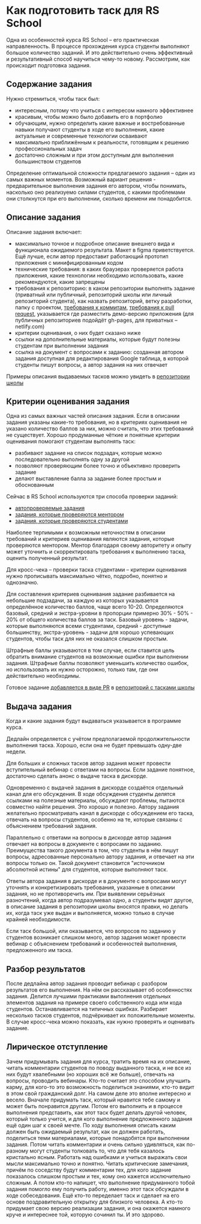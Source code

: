 # Как подготовить таск для RS School

Одна из особенностей курса RS School – его практическая направленность. В процессе прохождения курса студенты выполняют большое количество заданий. И это действительно очень эффективный и результативный способ научиться чему-то новому.
Рассмотрим, как происходит подготовка задания.

## Содержание задания
Нужно стремиться, чтобы таск был:
- интересным, потому что учиться с интересом намного эффективнее
- красивым, чтобы можно было добавить его в портфолио
- обучающим, нужно определить какие важные и востребованные навыки получают студенты в ходе его выполнения, какие актуальные и современные технологии осваивают
- максимально приближённым к реальности, готовящим к решению профессиональных задач
- достаточно сложным и при этом доступным для выполнения большинством студентов

Определение оптимальной сложности предлагаемого задания – один из самых важных моментов. Возможный вариант решения - предварительное выполнения задания его автором, чтобы понимать, насколько оно реализуемо силами студентов, с какими проблемами они столкнутся при его выполнении, сколько времени им понадобится.

## Описание задания

Описание задания включает:
- максимально точное и подробное описание внешнего вида и функционала ожидаемого результата. Макет в figma приветствуется. Ещё лучше, если автор предоставит работающий прототип приложения с минифицированным кодом
- технические требования: в каких браузерах проверяется работа приложения, какие технологии необходимо использовать, какие рекомендуются, какие запрещены
- требования к репозиторию: в каком репозитории выполнять задание (приватный или публичный, репозиторий школы или личный репозиторий студента), как назвать репозиторий, ветку разработки, папку с проектом, [требования к коммитам](https://docs.rs.school/#/git-convention), [требования к pull request](https://docs.rs.school/#/stage2?id=Описание-pull-request-должно-содержать-следующую-информацию), указывается где разместить демо-версию приложения (для публичных репозиториев подойдёт gh-pages, для приватных – netlify.com)
- критерии оценивания, о них будет сказано ниже
- ссылки на дополнительные материалы, которые будут полезны студентам при выполнении задания
- ссылка на документ с вопросами к заданию: созданная автором задания доступная для редактирования Google таблица, в которой студенты пишут вопросы, а автор задания на них отвечает

Примеры описания выдаваемых тасков можно увидеть в [репозитории школы](https://github.com/rolling-scopes-school/tasks)

## Критерии оценивания задания

Одна из самых важных частей описания задания. Если в описании задания указаны какие-то требования, но в критериях оценивания не указано количество баллов за них, можно считать, что этих требований не существует.
Хорошо продуманные чёткие и понятные критерии оценивания помогают студентам выполнять таск:
- разбивают задание на список подзадач, которые можно последовательно выполнять одну за другой
- позволяют проверяющим более точно и объективно проверить задание
- делают выставление балла за задание более простым и обоснованным

Сейчас в RS School используются три способа проверки заданий:
- [автопроверяемые задания](https://docs.rs.school/#/stage2?id=Автопроверяемые-задания)
- [задания, которые проверяются ментором](https://docs.rs.school/#/stage2?id=Проверка-задания-ментором)
- [задания, которые проверяются студентами](https://docs.rs.school/#/cross-check-flow?id=cross-check)

Наиболее терпимыми к возможным неточностям в описании требований и критериев оценивания являются задания, которые проверяются ментором. Ментор благодаря своему авторитету и опыту может уточнить и скорректировать требования к выполнению таска, оценить полученный результат.

Для кросс-чека – проверки таска студентами – критерии оценивания нужно прописывать максимально чётко, подробно, понятно и однозначно.

Для составления критериев оценивания задание разбивается на небольшие подзадачи, за каждую из которых указывается определённое количество баллов, чаще всего 10-20.
Определяются базовый, средний и экстра-уровни в пропорции примерно 30% - 50% - 20% от общего количества баллов за таск.
Базовый уровень - задачи, которые выполняются всеми студентами, средний - доступные большинству, экстра-уровень - задачи для хорошо успевающих студентов, чтобы таск для них не оказался слишком простым.

Штрафные баллы указываются в том случае, если ставится цель обратить внимание студентов на возможные ошибки при выполнении задания. Штрафные баллы позволяют уменьшить количество ошибок, но использовать их нужно осторожно, только там, где они действительно необходимы.

Готовое задание [добавляется в виде PR](https://docs.rs.school/#/fix-typo?id=Как-добавить-изменения-в-чужой-репозиторий) в [репозиторий с тасками школы](https://github.com/rolling-scopes-school/tasks)

## Выдача задания

Когда и какие задания будут выдаваться указывается в программе курса.

Дедлайн определяется с учётом предполагаемой продолжительности выполнения таска. Хорошо, если она не будет превышать одну-две недели.

Для больших и сложных тасков автор задания может провести вступительный вебинар с ответами на вопросы.
Если задание понятное, достаточно сделать анонс о выдаче таска в дискорде.

Одновременно с выдачей задания в дискорде создаётся отдельный канал для его обсуждения. В ходе обсуждения студенты делятся ссылками на полезные материалы, обсуждают проблемы, пытаются совместно найти решения. Это хорошо и полезно. Автору задания желательно просматривать канал в дискорде с обсуждением его таска, отвечать на вопросы студентов, особенно на те, которые связаны с объяснением требований задания.

Параллельно с ответами на вопросы в дискорде автор задания отвечает на вопросы в документе с вопросами по заданию. Преимущества такого документа в том, что студенты в нём пишут вопросы, адресованные персонально автору задания, и отвечает на эти вопросы только он. Такой документ становится "источником абсолютной истины" для студентов, которые выполняют таск.

Ответы автора задания в дискорде и в документе с вопросами могут уточнять и конкретизировать требования, указанные в описании задания, но не противоречить им. При выявлении серьёзных разночтений, когда автор подразумевал одно, а студенты видят другое, в описание задания в репозитории школы вносятся правки, но делать их, когда таск уже выдан и выполняется, можно только в случае крайней необходимости.

Если таск большой, или оказывается, что вопросов по заданию у студентов возникает слишком много, автор задания может провести вебинар с объяснением требований и особенностей выполнения, предложенного им таска.

## Разбор результатов

После дедлайна автор задания проводит вебинар с разбором результатов его выполнения. На нём он рассказывает об особенностях задания. Делится лучшими практиками выполнения отдельных элементов задания на примере своего собственного кода или кода студентов. Останавливается на типичных ошибках. Разбирает несколько тасков студентов, подчёркивает их положительные моменты. В случае кросс-чека можно показать, как нужно проверять и оценивать задание.

## Лирическое отступление

Зачем придумывать задания для курса, тратить время на их описание, читать комментарии студентов по поводу выданного таска, и не все из них будут хвалебными (но хороших всё же больше), отвечать на вопросы, проводить вебинары. Кто-то считает это способом улучшить карму, для кого-то это возможность поделиться знаниями, кто-то видит в этом свой гражданский долг. На самом деле это вполне интересно и весело. Вначале придумать таск, который нравится тебе самому и может быть понравится другим. Потом его выполнить и в процессе выполнения представить, как этот таск будет делать другой человек, который только учится, и для кого выполнение предложенного задания ещё один шаг к своей мечте. По ходу выполнения описать каким должен быть ожидаемый результат, как он должен работать, поделиться теми материалами, которые понадобятся при выполнении задания. Потом читать комментарии и очень сильно удивляться, как по-разному могут студенты толковать то, что для тебя казалось кристально ясным. Работать над ошибками и учиться выражать свои мысли максимально точно и понятно. Читать критические замечания, причём по соседству будут комментарии тех, для кого задание показалось слишком простым и тех, кому оно кажется исключительно сложным. А потом кто-то напишет, что выполнение придуманного тобой задания помогло ему получить работу, именно этот таск обсуждали в ходе собеседования. Ещё кто-то переделает таск и сделает на его основе поздравительную открытку для близкого человека. А кто-то придумает свою версию реализации задания, и она окажется намного круче и интереснее той, которую сочинил ты. И это здорово.